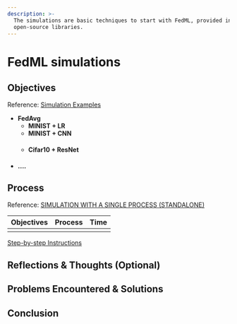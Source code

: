 ```yaml
---
description: >-
  The simulations are basic techniques to start with FedML, provided in their
  open-source libraries.
---
```


# FedML simulations

## Objectives

Reference: [Simulation Examples](https://github.com/FedML-AI/FedML/tree/master/python/examples/simulation)

* **FedAvg**
  * **MINIST + LR**
  * **MINIST + CNN**
  * #### Cifar10 + ResNet
* #### ....

## Process&#x20;

Reference: [SIMULATION WITH A SINGLE PROCESS (STANDALONE)](https://doc.fedml.ai/simulation/examples/sp\_fedavg\_mnist\_lr\_example.html)

| Objectives | Process | Time |
| ---------- | ------- | ---- |
|            |         |      |

[Step-by-step Instructions](../../../usage/template.md)

## Reflections & Thoughts (Optional)

<mark style="background-color:yellow;"></mark>

## Problems Encountered & Solutions

<mark style="background-color:yellow;"></mark>

## Conclusion
